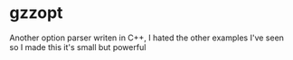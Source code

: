 gzzopt
======

Another option parser writen in C++, I hated the other examples I've seen so I made this it's small but powerful

